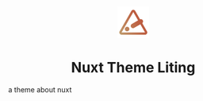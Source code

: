 <p align="center"><img src="/public/logo.png" width="64" height="64" /></p>

<h1 align="center">Nuxt Theme Liting</h1>

a theme about nuxt
